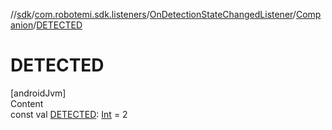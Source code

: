 //[sdk](../../../../index.md)/[com.robotemi.sdk.listeners](../../index.md)/[OnDetectionStateChangedListener](../index.md)/[Companion](index.md)/[DETECTED](-d-e-t-e-c-t-e-d.md)



# DETECTED  
[androidJvm]  
Content  
const val [DETECTED](-d-e-t-e-c-t-e-d.md): [Int](https://kotlinlang.org/api/latest/jvm/stdlib/kotlin/-int/index.html) = 2  



